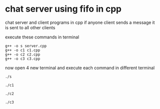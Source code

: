 # chat server using fifo in cpp
 chat server and client programs in cpp
 if anyone client sends a message it is sent to all other clients

execute these commands in terminal 

```linux commands
g++ -o s server.cpp
g++ -o c1 c1.cpp
g++ -o c2 c2.cpp
g++ -o c3 c3.cpp
```
now open 4 new terminal and execute each command in  different terminal
```linux commands
./s
```
```linux commands
./c1
```
```linux commands
./c2
```
```linux commands
./c3
```
